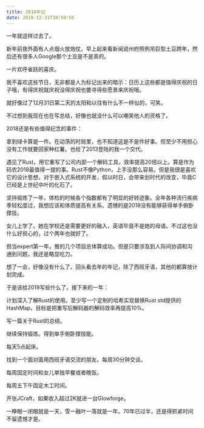 ```yaml
---
title: 2018年记
date: 2018-12-31T10:59:55
---
```


一年就这样过去了。

新年前夜外面有人点烟火放炮仗，早上起来看新闻说州府照例吊巨型土豆跨年，然后还有很多人Google那个土豆是不是真的。
<!--more-->

一片欢呼雀跃的喜庆。

我不喜欢这些节日，无非都是人为标记出来的暗示：日历上这些都是值得庆祝的日子哦，有得庆祝就庆祝没得庆祝也要寻得些愿景来庆祝哦。

就好像过了12月31日第二天的太阳和以往有什么不一样似的，可笑。

不过想到我现在也在写总结，好像也就没什么可以嘲笑他人的资格了。

2018还是有些值得纪念的事件：

拿到绿卡算是一件。在动荡的时局里，也不知道这是不是件好事。但至少不用担心没有工作就要回家种红薯。也给了2013登陆的我一个交代。

遇见了Rust，用它重写了公司内部一个解码工具，效率提高20倍以上。算是作为码农2018最值得一提的事。Rust不像Python，上手没那么容易。但是我很是喜欢它的设计思想，对于嵌入式系统的开发，假以时日，会带来划时代的改变，毕竟C已经是上世纪中叶的化石了。

坚持锻炼了一年，体检的时候各个指数都有了明显的好转迹象。全年各种流行疾病季轻松度过，我想应该和体质提高有关系。遗憾的是2018没有能够获得单手俯卧撑技。

女儿上学了。她在学校还是需要更好的融入，英语毕竟不是她的母语。不过这也没什么好担心的，过个两年也就好了。

担当expert第一年，推的几个项目总体算成功。但是只要涉及到人际间协调和沟通到问题，我还是略显吃力。

想了一会，好像没有什么了。回头看去年的年记，除了西班牙语，其他的都算按计划完成。

于是该给2019写些什么了。接下来的一年：

计划深入了解Rust的使用。至少写一个定制的哈希实现替换Rust std提供的HashMap，目标是把重写后解码器的解码效率再提高10%。

写一篇关于Rust的总结。

继续保持锻炼。得到单手俯卧撑技能。

每天5点起床。

找到一个面对面用西班牙语交流的朋友。每周30分钟交谈。

每周固定时间和女儿单独早餐或者晚饭。

每周五下午固定木工时间。

开张JCraft，如果收入超过2K就进一台Glowforge。

一睁眼一闭眼就是一天，雪一融叶一落就是一年。70年已过半，还是得抓紧时间不留遗憾才是。
